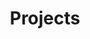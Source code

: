 ---
title: Projects

features:
  - title: "Chapeau"
    image: "/images/projectsPics/Chapeau.png"
    content:  "For our first-year IT project, my team and I developed Chapeau a comprehensive digital management system for a restaurant. This cutting-edge solution, built using C#, Windows Forms, and SQL, seamlessly integrates the operations of waitresses, the kitchen, the bar, and the checkout process. Designed to enhance efficiency and customer service, Chapeau ensures smooth communication between staff and streamlined order processing. Our project demonstrates our ability to collaborate effectively and leverage modern technologies to solve real-world challenges. <br> <div class='badge-container'>  [![C#](https://img.shields.io/badge/Language-C%23-blue?style=for-the-badge&logo=c-sharp&logoColor=white)](https://docs.microsoft.com/en-us/dotnet/csharp/)[![Project Status: Done](https://img.shields.io/badge/Project%20Status-Done-Green?style=for-the-badge)](https://your-project-url) [![.NET Badge](https://img.shields.io/badge/.NET-5C2D91?style=for-the-badge&logo=.net&logoColor=white)]() [![Windows Badge](https://img.shields.io/badge/Windows-0078D6?style=for-the-badge&logo=windows&logoColor=white)]() [![SQL Azure](https://img.shields.io/badge/SQL%20Azure-0078D4?style=for-the-badge&logo=microsoft-azure&logoColor=white)](https://azure.microsoft.com/en-us/services/sql-database/)</div>"
    button: 
        enable: true
        label: "Github Repo!"
        link: "https://github.com/AsielElaouare/Chapeau"

  - title: "Homelab server"
    image: "/images/projectsPics/22773483a127559a5d59b817c597a7b6.png"
    content:  "This advanced Homelab Server project features a high-performance setup leveraging Proxmox as the virtualization platform, which enables efficient management of multiple virtual machines and containers. Integrated with Cloudflare, it ensures top-tier security and performance for all web-facing services. Nginx Proxy Manager is utilized to streamline web traffic management, providing flexible routing and enhanced security features. Additionally, custom DNS configurations with a personal domain optimize network efficiency and accessibility. This robust, scalable server environment hosts a variety of projects and applications, demonstrating cutting-edge practices in server management, security, and hosting.<br> <div class='badge-container'> [![Proxmox](https://img.shields.io/badge/Proxmox-FF6600?style=for-the-badge&logo=proxmox&logoColor=black)]() [![Docker](https://img.shields.io/badge/Docker-2496ED?style=for-the-badge&logo=docker&logoColor=white)]() [![Portainer](https://img.shields.io/badge/Portainer-2A9D8F?style=for-the-badge&logo=portainer&logoColor=white)]() [![Cloudflare](https://img.shields.io/badge/Cloudflare-F38020?style=for-the-badge&logo=cloudflare&logoColor=white)]() [![Nginx Proxy Manager](https://img.shields.io/badge/Nginx_Proxy_Manager-009639?style=for-the-badge&logo=nginx&logoColor=white)]() [![Pi-hole](https://img.shields.io/badge/Pi--hole-000000?style=for-the-badge&logo=pi-hole&logoColor=red)]() </div>"
    button: 
        enable: true
        label: "Check it out!"
        link: "https://chromewebstore.google.com/detail/mytimetable-extension/klncbnaldfocekpkobheednoaddhgpna"

  - title: "Chrome Extension MyTimeTable"
    image: "/images/projectsPics/Mytimetable.png"
    content:  "The MyTimetable NL Chrome Extension provides instant access to the MyTimetable schedules of students in the Netherlands. By integrating with the MyTimetable platform, it allows students to view their class schedules directly from their browser with real-time updates. Developed using Bootstrap, JavaScript, and Express.js for the backend. This extension offers quick access to timetables with a single click, ensuring users always see the latest schedule changes through a simple and intuitive interface. <br> <div class='badge-container'> [![Bootstrap](https://img.shields.io/badge/Bootstrap-563D7C?style=for-the-badge&logo=bootstrap&logoColor=white)](https://getbootstrap.com/)![JavaScript](https://img.shields.io/badge/JavaScript-F7DF1E?style=for-the-badge&logo=javascript&logoColor=black) [![HTML5](https://img.shields.io/badge/HTML5-E34F26?style=for-the-badge&logo=html5&logoColor=white)](https://developer.mozilla.org/en-US/docs/Web/Guide/HTML/HTML5) ![Express.js](https://img.shields.io/badge/Express.js-4CAF50?style=for-the-badge&logo=express&logoColor=white) [![JSON](https://img.shields.io/badge/JSON-FFA500?style=for-the-badge&logo=json&logoColor=white)](https://www.json.org/json-en.html)</div>"
    button: 
        enable: true
        label: "Check it out!"
        link: "https://chromewebstore.google.com/detail/mytimetable-extension/klncbnaldfocekpkobheednoaddhgpna"

  - title: "NutrientQuery"
    image: "/images/projectsPics/NutrientQuery.png"
    content:  "The NutrientQuery project is a simple tool that helps users get nutritional information about the food they input. It uses an API key to connect to a database of nutritional data. Users provide information about the food they're interested in, and the project fetches relevant nutritional details using the API key. It's a handy way for people to quickly access information about the nutrients in their food choices. In addition to providing nutritional information, the NutrientQuery project goes the extra mile by presenting the data in a visually accessible way. After fetching the nutrient details, the project creates a pie chart to help users better understand the distribution of nutrients in the food. This visual representation makes it easier for users to grasp the proportion of different nutrients present in their selected food item. <br> <div class='badge-container'> [![Bootstrap](https://img.shields.io/badge/Bootstrap-563D7C?style=for-the-badge&logo=bootstrap&logoColor=white)](https://getbootstrap.com/)[![jQuery](https://img.shields.io/badge/jQuery-0769AD?style=for-the-badge&logo=jquery&logoColor=white)](https://jquery.com/) [![HTML5](https://img.shields.io/badge/HTML5-E34F26?style=for-the-badge&logo=html5&logoColor=white)](https://developer.mozilla.org/en-US/docs/Web/Guide/HTML/HTML5) [![CSS3](https://img.shields.io/badge/CSS3-1572B6?style=for-the-badge&logo=css3&logoColor=white)](https://developer.mozilla.org/en-US/docs/Web/CSS) [![Netlify Status](https://img.shields.io/badge/Netlify%20Status-Success-00C7B7?style=for-the-badge&logo=netlify&logoColor=white)](https://app.netlify.com/sites/nutrient-query/deploys) </div>"
    button: 
        enable: true
        label: "Try NutrientQuery"
        link: "https://nutrient-query.netlify.app"

  - title: "WebScraper"
    image: "/images/projectsPics/WebScraper.png"
    content:  "The WebScraper project, built in C#, offers users a convenient way to extract data from websites using a simple console application. Users can input the website they want to scrape, and the program fetches the relevant data. What's unique is that users have the option to choose whether they want to save the extracted data in a CSV file or a Txt file. This flexibility makes it easy for users to organize and store the information they gather from different websites in a format that suits their preferences. <br><div class='badge-container'>
    [![C#](https://img.shields.io/badge/Language-C%23-blue?style=for-the-badge&logo=c-sharp&logoColor=white)](https://docs.microsoft.com/en-us/dotnet/csharp/)
    [![Project Status: Development](https://img.shields.io/badge/Project%20Status-Development-yellow?style=for-the-badge)](https://your-project-url) [![.NET Badge](https://img.shields.io/badge/.NET-5C2D91?style=for-the-badge&logo=.net&logoColor=white)]() [![Windows Badge](https://img.shields.io/badge/Windows-0078D6?style=for-the-badge&logo=windows&logoColor=white)]() [![Mac Badge](https://img.shields.io/badge/MacOS-000000?style=for-the-badge&logo=apple&logoColor=white)]() ![Linux Badge](https://img.shields.io/badge/Linux-FCC624?style=for-the-badge&logo=linux&logoColor=black)</div>"
    button: 
        enable: true
        label: "Github Repo"
        link: "https://github.com/AsielElaouare/WebScraper"

  - title: "Chess Game"
    image: "/images/projectsPics/ChessGame.png"
    content:  "This is a simple console-based Chess game written in C# in my free time for fun and to practice OOP. It provides a basic implementation of the classic game, allowing two players to make moves on the console. The game follows standard chess rules and includes features such as checking for checkmate, stalemate, and en passant. Features Two-player mode: Play against a friend on the same computer. Standard chess rules: Enforces the basic rules of chess, including piece movements, captures, and special moves like castling and en passant. Checkmate and stalemate detection: The game checks for checkmate and stalemate conditions to determine the end of the game <br><div class='badge-container'>
    [![C#](https://img.shields.io/badge/Language-C%23-blue?style=for-the-badge&logo=c-sharp&logoColor=white)](https://docs.microsoft.com/en-us/dotnet/csharp/) ![.NET Badge](https://img.shields.io/badge/.NET-5C2D91?style=for-the-badge&logo=.net&logoColor=white) [![Windows Badge](https://img.shields.io/badge/Windows-0078D6?style=for-the-badge&logo=windows&logoColor=white)]() [![Mac Badge](https://img.shields.io/badge/MacOS-000000?style=for-the-badge&logo=apple&logoColor=white)]() ![Linux Badge](https://img.shields.io/badge/Linux-FCC624?style=for-the-badge&logo=linux&logoColor=black) </div>"
    button: 
        enable: true
        label: "Github Repo"
        link: "https://github.com/AsielElaouare/ChessGame-ConsoleApp"
    
  - title: "Portfolio Website"
    image: "/images/projectsPics/PortfolioProject.png"
    content:  "My personal website, where I document my learning paths and showcase my IT projects. This website is built using Hugo, a fast and flexible static site generator. As a student in the IT field, I use this platform to share my journey, projects, and experiences in the world of technology.
This website serves as a digital portfolio and learning log for my IT career. I aim to share my knowledge, experiences, and projects with the community while documenting my learning paths. Whether you're a fellow student, a seasoned professional, or just curious about my journey, you'll find valuable content here. <br><div class='badge-container'>
    [![Netlify Status](https://img.shields.io/badge/Netlify%20Status-Success-00C7B7?style=for-the-badge&logo=netlify&logoColor=white)](https://app.netlify.com/sites/astonishing-cranachan-6a9c44/deploys)
[![Powered by Hugo](https://img.shields.io/badge/Powered%20by-Hugo-pink?style=for-the-badge&logo=hugo&logoColor=white)](https://gohugo.io/)
[![Hugo Version](https://img.shields.io/badge/Hugo-v0.120.4-blue?style=for-the-badge&logo=hugo&logoColor=white)](https://gohugo.io/)
</div> "
    button: 
        enable: true
        label: "Github Repo"
        link: "https://github.com/AsielElaouare/hugoplate-main"


---